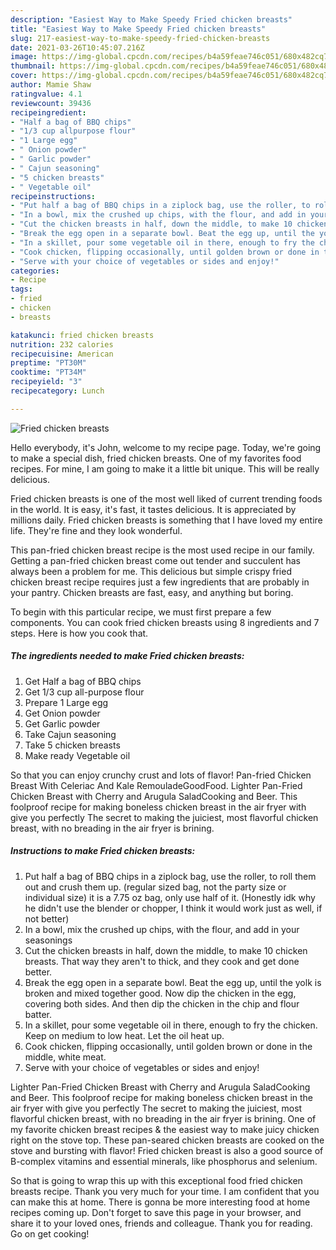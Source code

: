 ```yaml
---
description: "Easiest Way to Make Speedy Fried chicken breasts"
title: "Easiest Way to Make Speedy Fried chicken breasts"
slug: 217-easiest-way-to-make-speedy-fried-chicken-breasts
date: 2021-03-26T10:45:07.216Z
image: https://img-global.cpcdn.com/recipes/b4a59feae746c051/680x482cq70/fried-chicken-breasts-recipe-main-photo.jpg
thumbnail: https://img-global.cpcdn.com/recipes/b4a59feae746c051/680x482cq70/fried-chicken-breasts-recipe-main-photo.jpg
cover: https://img-global.cpcdn.com/recipes/b4a59feae746c051/680x482cq70/fried-chicken-breasts-recipe-main-photo.jpg
author: Mamie Shaw
ratingvalue: 4.1
reviewcount: 39436
recipeingredient:
- "Half a bag of BBQ chips"
- "1/3 cup allpurpose flour"
- "1 Large egg"
- " Onion powder"
- " Garlic powder"
- " Cajun seasoning"
- "5 chicken breasts"
- " Vegetable oil"
recipeinstructions:
- "Put half a bag of BBQ chips in a ziplock bag, use the roller, to roll them out and crush them up. (regular sized bag, not the party size or individual size) it is a 7.75 oz bag, only use half of it. (Honestly idk why he didn&#39;t use the blender or chopper, I think it would work just as well, if not better)"
- "In a bowl, mix the crushed up chips, with the flour, and add in your seasonings"
- "Cut the chicken breasts in half, down the middle, to make 10 chicken breasts. That way they aren&#39;t to thick, and they cook and get done better."
- "Break the egg open in a separate bowl. Beat the egg up, until the yolk is broken and mixed together good. Now dip the chicken in the egg, covering both sides. And then dip the chicken in the chip and flour batter."
- "In a skillet, pour some vegetable oil in there, enough to fry the chicken. Keep on medium to low heat. Let the oil heat up."
- "Cook chicken, flipping occasionally, until golden brown or done in the middle, white meat."
- "Serve with your choice of vegetables or sides and enjoy!"
categories:
- Recipe
tags:
- fried
- chicken
- breasts

katakunci: fried chicken breasts 
nutrition: 232 calories
recipecuisine: American
preptime: "PT30M"
cooktime: "PT34M"
recipeyield: "3"
recipecategory: Lunch

---
```



![Fried chicken breasts](https://img-global.cpcdn.com/recipes/b4a59feae746c051/680x482cq70/fried-chicken-breasts-recipe-main-photo.jpg)

Hello everybody, it's John, welcome to my recipe page. Today, we're going to make a special dish, fried chicken breasts. One of my favorites food recipes. For mine, I am going to make it a little bit unique. This will be really delicious.

Fried chicken breasts is one of the most well liked of current trending foods in the world. It is easy, it's fast, it tastes delicious. It is appreciated by millions daily. Fried chicken breasts is something that I have loved my entire life. They're fine and they look wonderful.

This pan-fried chicken breast recipe is the most used recipe in our family. Getting a pan-fried chicken breast come out tender and succulent has always been a problem for me. This delicious but simple crispy fried chicken breast recipe requires just a few ingredients that are probably in your pantry. Chicken breasts are fast, easy, and anything but boring.


To begin with this particular recipe, we must first prepare a few components. You can cook fried chicken breasts using 8 ingredients and 7 steps. Here is how you cook that.

<!--inarticleads1-->

##### The ingredients needed to make Fried chicken breasts:

1. Get Half a bag of BBQ chips
1. Get 1/3 cup all-purpose flour
1. Prepare 1 Large egg
1. Get  Onion powder
1. Get  Garlic powder
1. Take  Cajun seasoning
1. Take 5 chicken breasts
1. Make ready  Vegetable oil


So that you can enjoy crunchy crust and lots of flavor! Pan-fried Chicken Breast With Celeriac And Kale RemouladeGoodFood. Lighter Pan-Fried Chicken Breast with Cherry and Arugula SaladCooking and Beer. This foolproof recipe for making boneless chicken breast in the air fryer with give you perfectly The secret to making the juiciest, most flavorful chicken breast, with no breading in the air fryer is brining. 

<!--inarticleads2-->

##### Instructions to make Fried chicken breasts:

1. Put half a bag of BBQ chips in a ziplock bag, use the roller, to roll them out and crush them up. (regular sized bag, not the party size or individual size) it is a 7.75 oz bag, only use half of it. (Honestly idk why he didn&#39;t use the blender or chopper, I think it would work just as well, if not better)
1. In a bowl, mix the crushed up chips, with the flour, and add in your seasonings
1. Cut the chicken breasts in half, down the middle, to make 10 chicken breasts. That way they aren&#39;t to thick, and they cook and get done better.
1. Break the egg open in a separate bowl. Beat the egg up, until the yolk is broken and mixed together good. Now dip the chicken in the egg, covering both sides. And then dip the chicken in the chip and flour batter.
1. In a skillet, pour some vegetable oil in there, enough to fry the chicken. Keep on medium to low heat. Let the oil heat up.
1. Cook chicken, flipping occasionally, until golden brown or done in the middle, white meat.
1. Serve with your choice of vegetables or sides and enjoy!


Lighter Pan-Fried Chicken Breast with Cherry and Arugula SaladCooking and Beer. This foolproof recipe for making boneless chicken breast in the air fryer with give you perfectly The secret to making the juiciest, most flavorful chicken breast, with no breading in the air fryer is brining. One of my favorite chicken breast recipes &amp; the easiest way to make juicy chicken right on the stove top. These pan-seared chicken breasts are cooked on the stove and bursting with flavor! Fried chicken breast is also a good source of B-complex vitamins and essential minerals, like phosphorus and selenium. 

So that is going to wrap this up with this exceptional food fried chicken breasts recipe. Thank you very much for your time. I am confident that you can make this at home. There is gonna be more interesting food at home recipes coming up. Don't forget to save this page in your browser, and share it to your loved ones, friends and colleague. Thank you for reading. Go on get cooking!

